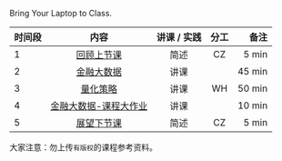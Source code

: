 
Bring Your Laptop to Class. 


|  时间段  |  内容    |   讲课 / 实践   |  分工  |  备注   |
| :---     |    :----:    |   :----:    |    :----:    |       ---: |
|    1     | [回顾上节课](../WW8/WW8-Plan.md)     | 简述 |     CZ     |    5  min  |
|    2     | [金融大数据](../../../learnFBD/7-FBD.md)  |  讲课   |          |   45 min    |
|    3     | [量化策略](../../../learnQuant/WW9-Quant.md)   |  讲课  |     WH       |   50 min    |
|    4     | [金融大数据-课程大作业](../../../learnFBD/H-课程大作业-FBD-V7.pdf)  |  讲课   |          |   10 min    |
|    5     | [展望下节课](../../Part2/WW10/WW10-Plan.md)     | 简述 |  CZ  |  5 min  |



大家注意：勿上传``有版权``的课程参考资料。
